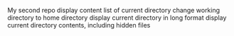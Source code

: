 My second repo
display content list of current directory
change working directory to home directory
display current directory in long format
display current directory contents, including hidden files
